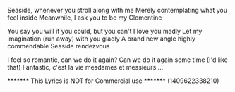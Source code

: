 Seaside, whenever you stroll along with me
Merely contemplating what you feel inside
Meanwhile, I ask you to be my Clementine

You say you will if you could, but you can't
I love you madly
Let my imagination (run away) with you gladly
A brand new angle highly commendable
Seaside rendezvous

I feel so romantic, can we do it again?
Can we do it again some time (I'd like that)
Fantastic, c'est la vie mesdames et messieurs
...

******* This Lyrics is NOT for Commercial use *******
(1409622338210)